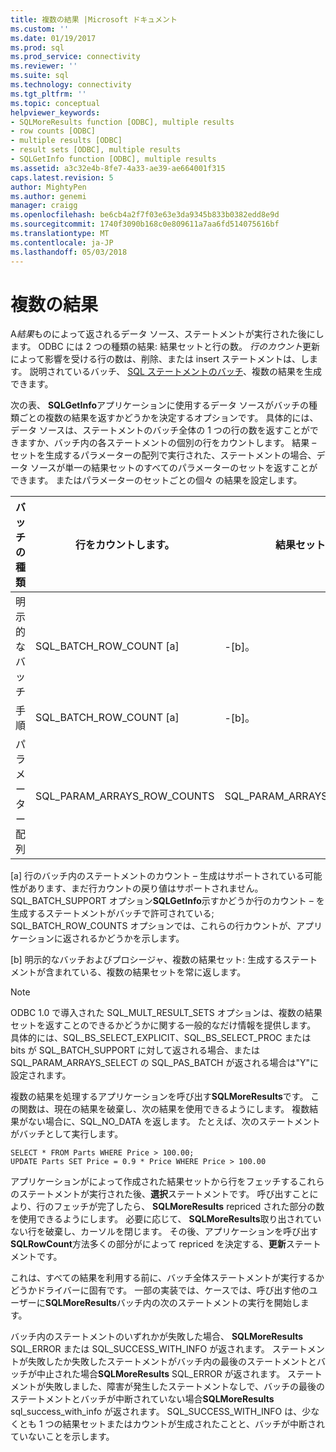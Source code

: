 ```yaml
---
title: 複数の結果 |Microsoft ドキュメント
ms.custom: ''
ms.date: 01/19/2017
ms.prod: sql
ms.prod_service: connectivity
ms.reviewer: ''
ms.suite: sql
ms.technology: connectivity
ms.tgt_pltfrm: ''
ms.topic: conceptual
helpviewer_keywords:
- SQLMoreResults function [ODBC], multiple results
- row counts [ODBC]
- multiple results [ODBC]
- result sets [ODBC], multiple results
- SQLGetInfo function [ODBC], multiple results
ms.assetid: a3c32e4b-8fe7-4a33-ae39-ae664001f315
caps.latest.revision: 5
author: MightyPen
ms.author: genemi
manager: craigg
ms.openlocfilehash: be6cb4a2f7f03e63e3da9345b833b0382edd8e9d
ms.sourcegitcommit: 1740f3090b168c0e809611a7aa6fd514075616bf
ms.translationtype: MT
ms.contentlocale: ja-JP
ms.lasthandoff: 05/03/2018
---
```

# <a name="multiple-results"></a>複数の結果
A*結果*ものによって返されるデータ ソース、ステートメントが実行された後にします。 ODBC には 2 つの種類の結果: 結果セットと行の数。 *行のカウント*更新によって影響を受ける行の数は、削除、または insert ステートメントは、します。 説明されているバッチ、 [SQL ステートメントのバッチ](../../../odbc/reference/develop-app/batches-of-sql-statements.md)、複数の結果を生成できます。  
  
 次の表、 **SQLGetInfo**アプリケーションに使用するデータ ソースがバッチの種類ごとの複数の結果を返すかどうかを決定するオプションです。 具体的には、データ ソースは、ステートメントのバッチ全体の 1 つの行の数を返すことができますか、バッチ内の各ステートメントの個別の行をカウントします。 結果 – セットを生成するパラメーターの配列で実行された、ステートメントの場合、データ ソースが単一の結果セットのすべてのパラメーターのセットを返すことができます。 またはパラメーターのセットごとの個々 の結果を設定します。  
  
|バッチの種類|行をカウントします。|結果セット|  
|----------------|----------------|-----------------|  
|明示的なバッチ|SQL_BATCH_ROW_COUNT [a]|-[b]。|  
|手順|SQL_BATCH_ROW_COUNT [a]|-[b]。|  
|パラメーター配列|SQL_PARAM_ARRAYS_ROW_COUNTS|SQL_PARAM_ARRAYS_SELECTS|  
  
 [a] 行のバッチ内のステートメントのカウント – 生成はサポートされている可能性があります、まだ行カウントの戻り値はサポートされません。 SQL_BATCH_SUPPORT オプション**SQLGetInfo**示すかどうか行のカウント – を生成するステートメントがバッチで許可されている; SQL_BATCH_ROW_COUNTS オプションでは、これらの行カウントが、アプリケーションに返されるかどうかを示します。  
  
 [b] 明示的なバッチおよびプロシージャ、複数の結果セット: 生成するステートメントが含まれている、複数の結果セットを常に返します。  
  
> [!NOTE]  
>  ODBC 1.0 で導入された SQL_MULT_RESULT_SETS オプションは、複数の結果セットを返すことのできるかどうかに関する一般的なだけ情報を提供します。 具体的には、SQL_BS_SELECT_EXPLICIT、SQL_BS_SELECT_PROC または bits が SQL_BATCH_SUPPORT に対して返される場合、または SQL_PARAM_ARRAYS_SELECT の SQL_PAS_BATCH が返される場合は"Y"に設定されます。  
  
 複数の結果を処理するアプリケーションを呼び出す**SQLMoreResults**です。 この関数は、現在の結果を破棄し、次の結果を使用できるようにします。 複数結果がない場合に、SQL_NO_DATA を返します。 たとえば、次のステートメントがバッチとして実行します。  
  
```  
SELECT * FROM Parts WHERE Price > 100.00;  
UPDATE Parts SET Price = 0.9 * Price WHERE Price > 100.00  
```  
  
 アプリケーションがによって作成された結果セットから行をフェッチするこれらのステートメントが実行された後、**選択**ステートメントです。 呼び出すことにより、行のフェッチが完了したら、 **SQLMoreResults** repriced された部分の数を使用できるようにします。 必要に応じて、 **SQLMoreResults**取り出されていない行を破棄し、カーソルを閉じます。 その後、アプリケーションを呼び出す**SQLRowCount**方法多くの部分がによって repriced を決定する、**更新**ステートメントです。  
  
 これは、すべての結果を利用する前に、バッチ全体ステートメントが実行するかどうかドライバーに固有です。 一部の実装では、ケースでは、呼び出す他のユーザーに**SQLMoreResults**バッチ内の次のステートメントの実行を開始します。  
  
 バッチ内のステートメントのいずれかが失敗した場合、 **SQLMoreResults** SQL_ERROR または SQL_SUCCESS_WITH_INFO が返されます。 ステートメントが失敗したか失敗したステートメントがバッチ内の最後のステートメントとバッチが中止された場合**SQLMoreResults** SQL_ERROR が返されます。 ステートメントが失敗しました、障害が発生したステートメントなしで、バッチの最後のステートメントとバッチが中断されていない場合**SQLMoreResults** sql_success_with_info が返されます。 SQL_SUCCESS_WITH_INFO は、少なくとも 1 つの結果セットまたはカウントが生成されたことと、バッチが中断されていないことを示します。
